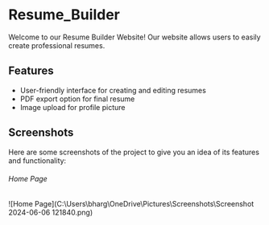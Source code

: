 # Resume_Builder
Welcome to our Resume Builder Website! Our website allows users to easily create professional resumes.

## Features
- User-friendly interface for creating and editing resumes
- PDF export option for final resume
- Image upload for profile picture

## Screenshots
Here are some screenshots of the project to give you an idea of its features and functionality:

###### Home Page
![Home Page](C:\Users\bharg\OneDrive\Pictures\Screenshots\Screenshot 2024-06-06 121840.png)
